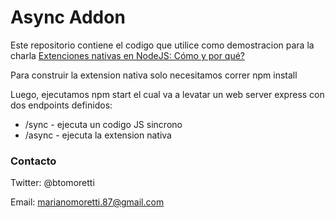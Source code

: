 # Async Addon

Este repositorio contiene el codigo que utilice como demostracion para la charla  [Extenciones nativas en NodeJS: Cómo y por qué?](https://docs.google.com/presentation/d/1yBYuXJgpCLtAhYE2RMtd8ORgmlqtxN8hItZOVJBNLHw/edit?usp=sharing)

Para construir la extension nativa solo necesitamos correr npm install

Luego, ejecutamos npm start el cual va a levatar un web server express con dos endpoints definidos:
* /sync - ejecuta un codigo JS sincrono
* /async - ejecuta la extension nativa


### Contacto
Twitter: @btomoretti

Email: marianomoretti.87@gmail.com
